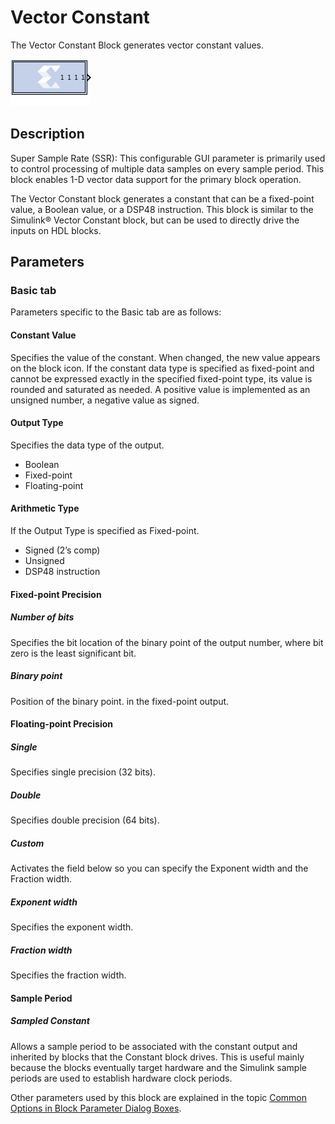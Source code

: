 # Vector Constant

The Vector Constant Block generates vector constant values.

![](./Images/block.png)

## Description

Super Sample Rate (SSR): This configurable GUI parameter is primarily
used to control processing of multiple data samples on every sample
period. This block enables 1-D vector data support for the primary block
operation.

The Vector Constant block generates a constant that can be a fixed-point
value, a Boolean value, or a DSP48 instruction. This block is similar to
the Simulink® Vector Constant block, but can be used to directly drive
the inputs on HDL blocks.

## Parameters

### Basic tab  
Parameters specific to the Basic tab are as follows:

#### Constant Value  
Specifies the value of the constant. When changed, the new value appears
on the block icon. If the constant data type is specified as fixed-point
and cannot be expressed exactly in the specified fixed-point type, its
value is rounded and saturated as needed. A positive value is
implemented as an unsigned number, a negative value as signed.

#### Output Type  
Specifies the data type of the output.

  - Boolean
  - Fixed-point
  - Floating-point

#### Arithmetic Type  
If the Output Type is specified as Fixed-point.

  - Signed (2’s comp)
  - Unsigned
  - DSP48 instruction

#### Fixed-point Precision  
##### Number of bits  
Specifies the bit location of the binary point of the output number,
where bit zero is the least significant bit.

##### Binary point  
Position of the binary point. in the fixed-point output.

#### Floating-point Precision  
##### Single  
Specifies single precision (32 bits).

##### Double  
Specifies double precision (64 bits).

##### Custom  
Activates the field below so you can specify the Exponent width and the
Fraction width.

##### Exponent width  
Specifies the exponent width.

##### Fraction width  
Specifies the fraction width.

#### Sample Period  
##### Sampled Constant  
  Allows a sample period to be associated with the constant output and
inherited by blocks that the Constant block drives. This is useful
mainly because the blocks eventually target hardware and the Simulink
sample periods are used to establish hardware clock periods.

Other parameters used by this block are explained in the topic [Common
Options in Block Parameter Dialog
Boxes](common-options-in-block-parameter-dialog-boxes-aa1032308.html).
